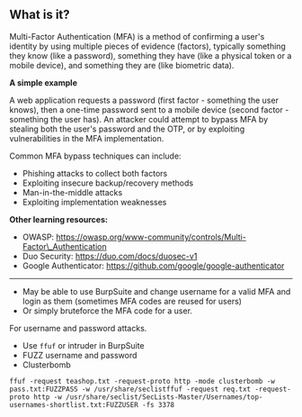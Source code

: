 ## What is it?

Multi-Factor Authentication (MFA) is a method of confirming a user's identity by using multiple pieces of evidence (factors), typically something they know (like a password), something they have (like a physical token or a mobile device), and something they are (like biometric data).

**A simple example**

A web application requests a password (first factor - something the user knows), then a one-time password sent to a mobile device (second factor - something the user has). An attacker could attempt to bypass MFA by stealing both the user's password and the OTP, or by exploiting vulnerabilities in the MFA implementation.

Common MFA bypass techniques can include:
-   Phishing attacks to collect both factors
-   Exploiting insecure backup/recovery methods
-   Man-in-the-middle attacks
-   Exploiting implementation weaknesses

**Other learning resources:**
-   OWASP: https://owasp.org/www-community/controls/Multi-Factor\_Authentication
-   Duo Security: https://duo.com/docs/duosec-v1
-   Google Authenticator: https://github.com/google/google-authenticator

---
- May be able to use BurpSuite and change username for a valid MFA and login as them (sometimes MFA codes are reused for users)
- Or simply bruteforce the MFA code for a user.

For username and password attacks.
- Use `ffuf` or intruder in BurpSuite
- FUZZ username and password
- Clusterbomb
```
ffuf -request teashop.txt -request-proto http -mode clusterbomb -w pass.txt:FUZZPASS -w /usr/share/seclistffuf -request req.txt -request-proto http -w /usr/share/seclist/SecLists-Master/Usernames/top-usernames-shortlist.txt:FUZZUSER -fs 3378
```
